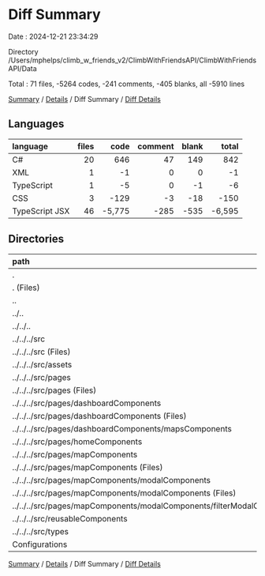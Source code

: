 # Diff Summary

Date : 2024-12-21 23:34:29

Directory /Users/mphelps/climb_w_friends_v2/ClimbWithFriendsAPI/ClimbWithFriendsAPI/Data

Total : 71 files,  -5264 codes, -241 comments, -405 blanks, all -5910 lines

[Summary](results.md) / [Details](details.md) / Diff Summary / [Diff Details](diff-details.md)

## Languages
| language | files | code | comment | blank | total |
| :--- | ---: | ---: | ---: | ---: | ---: |
| C# | 20 | 646 | 47 | 149 | 842 |
| XML | 1 | -1 | 0 | 0 | -1 |
| TypeScript | 1 | -5 | 0 | -1 | -6 |
| CSS | 3 | -129 | -3 | -18 | -150 |
| TypeScript JSX | 46 | -5,775 | -285 | -535 | -6,595 |

## Directories
| path | files | code | comment | blank | total |
| :--- | ---: | ---: | ---: | ---: | ---: |
| . | 71 | -5,264 | -241 | -405 | -5,910 |
| . (Files) | 11 | 304 | 12 | 79 | 395 |
| .. | 51 | -5,910 | -288 | -554 | -6,752 |
| ../.. | 51 | -5,910 | -288 | -554 | -6,752 |
| ../../.. | 51 | -5,910 | -288 | -554 | -6,752 |
| ../../../src | 51 | -5,910 | -288 | -554 | -6,752 |
| ../../../src (Files) | 5 | -186 | -35 | -33 | -254 |
| ../../../src/assets | 1 | -1 | 0 | 0 | -1 |
| ../../../src/pages | 29 | -4,397 | -243 | -398 | -5,038 |
| ../../../src/pages (Files) | 4 | -392 | -44 | -58 | -494 |
| ../../../src/pages/dashboardComponents | 6 | -1,231 | -28 | -87 | -1,346 |
| ../../../src/pages/dashboardComponents (Files) | 4 | -832 | -27 | -57 | -916 |
| ../../../src/pages/dashboardComponents/mapsComponents | 2 | -399 | -1 | -30 | -430 |
| ../../../src/pages/homeComponents | 1 | -40 | 0 | -4 | -44 |
| ../../../src/pages/mapComponents | 18 | -2,734 | -171 | -249 | -3,154 |
| ../../../src/pages/mapComponents (Files) | 10 | -1,516 | -147 | -115 | -1,778 |
| ../../../src/pages/mapComponents/modalComponents | 8 | -1,218 | -24 | -134 | -1,376 |
| ../../../src/pages/mapComponents/modalComponents (Files) | 7 | -1,148 | -24 | -128 | -1,300 |
| ../../../src/pages/mapComponents/modalComponents/filterModalComponents.tsx | 1 | -70 | 0 | -6 | -76 |
| ../../../src/reusableComponents | 14 | -1,240 | -10 | -107 | -1,357 |
| ../../../src/types | 2 | -86 | 0 | -16 | -102 |
| Configurations | 9 | 342 | 35 | 70 | 447 |

[Summary](results.md) / [Details](details.md) / Diff Summary / [Diff Details](diff-details.md)